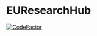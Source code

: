 # EUResearchHub
[![CodeFactor](https://www.codefactor.io/repository/github/andreramolivaz/euresearchhub/badge)](https://www.codefactor.io/repository/github/andreramolivaz/euresearchhub)
